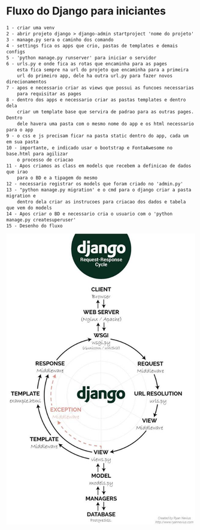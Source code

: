 # Fluxo do Django para iniciantes
    1 - criar uma venv
    2 - abrir projeto django > django-admin startproject 'nome do projeto'
    3 - manage.py sera o caminho dos comando
    4 - settings fica os apps que crio, pastas de templates e demais configs
    5 - 'python manage.py runserver' para iniciar o servidor
    6 - urls.py e onde fica as rotas que encaminha para as pages
        esta fica sempre na url do projeto que encaminha para a primeira
        url do primeiro app, dele ha outra url.py para fazer novos direcionamentos
    7 - apos e necessario criar as views que possui as funcoes necessarias 
        para requisitar as pages
    8 - dentro dos apps e necessario criar as pastas templates e dentro dela
        criar um template base que servira de padrao para as outras pages. Dentro
        dele havera uma pasta com o mesmo nome do app e os html necessario para o app
    9 - o css e js precisam ficar na pasta static dentro do app, cada um em sua pasta
    10 - importante, e indicado usar o bootstrap e FontaAwesome no base.html para agilizar 
        o processo de criacao
    11 - Apos criamos as class em models que recebem a definicao de dados que irao
        para o BD e a tipagem do mesmo
    12 - necessario registrar os models que foram criado no 'admin.py'
    13 - "python manage.py migration' e o cmd para o django criar a pasta migration e
        dentro dela criar as instrucoes para criacao dos dados e tabela que vem do models
    14 - Apos criar o BD e necessario cria o usuario com o 'python manage.py createsuperuser'
    15 - Desenho do fluxo 
![alt text](image.png)